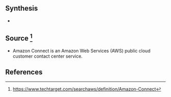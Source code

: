 ## Synthesis
- 
## Source [^1]
- Amazon Connect is an Amazon Web Services (AWS) public cloud customer contact center service.
## References

[^1]: https://www.techtarget.com/searchaws/definition/Amazon-Connect